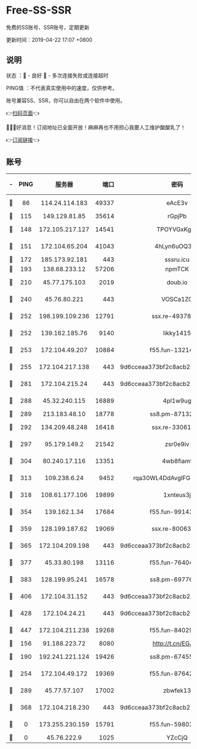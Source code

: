# Free-SS-SSR

免费的SS账号、SSR账号，定期更新

更新时间：2019-04-22 17:07 +0800

## 说明

状态     ：🙂 - 良好 🙁 - 多次连接失败或连接超时

PING值   ：不代表真实使用中的速度，仅供参考。

账号兼容SS、SSR，你可以自由在两个软件中使用。

👉[扫码页面](https://liesauer.github.io/Free-SS-SSR/)👈

🎉🎉🎉好消息！订阅地址已全面开放！麻麻再也不用担心我要人工维护酸酸乳了！

👉[订阅链接](https://www.liesauer.net/yogurt/subscribe?ACCESS_TOKEN=DAYxR3mMaZAsaqUb)👈

## 账号

|-|PING|服务器|端口|密码|加密方式|区域|
|:----:|:----:|:-----:|-----:|:----:|:----:|:----:|
|🙂|86|114.24.114.183|49337|eAcE3v|chacha20-ietf|TW|
|🙂|115|149.129.81.85|35614|rGpjPb|rc4-md5|CN|
|🙂|148|172.105.217.127|14541|TPOYVGxKglpi|aes-256-cfb|JP|
|🙂|151|172.104.65.204|41043|4hLyn6uOQ3hU|aes-256-cfb|JP|
|🙂|172|185.173.92.181|443|sssru.icu|rc4-md5|RU|
|🙂|193|138.68.233.12|57206|npmTCK|rc4-md5|US|
|🙂|210|45.77.175.103|2019|doub.io|aes-128-ctr|SG|
|🙂|240|45.76.80.221|443|VOSCa1ZG|aes-256-cfb|DE|
|🙂|252|198.199.109.236|12791|ssx.re-49378224|aes-256-cfb|US|
|🙂|252|139.162.185.76|9140|likky1415|aes-256-cfb|DE|
|🙂|253|172.104.49.207|10884|f55.fun-13214951|aes-256-cfb|SG|
|🙂|255|172.104.217.138|443|9d6cceaa373bf2c8acb22e60b6a58be6|aes-256-cfb|US|
|🙂|281|172.104.215.24|443|9d6cceaa373bf2c8acb22e60b6a58be6|aes-256-cfb|US|
|🙂|288|45.32.240.115|16889|4pl1w9ug|aes-256-cfb|AU|
|🙂|289|213.183.48.10|18778|ss8.pm-87132354|rc4-md5|RU|
|🙂|292|134.209.48.248|16418|ssx.re-33061012|aes-256-cfb|US|
|🙂|297|95.179.149.2|21542|zsr0e9iv|aes-256-cfb|NL|
|🙂|304|80.240.17.116|13351|4wb8fiamf|aes-256-cfb|DE|
|🙂|313|109.238.6.24|9452|rqa30WL4DdAvgIFG6Fs3znzTa|aes-256-cfb|FR|
|🙂|318|108.61.177.106|19899|1xnteus3j|aes-256-cfb|FR|
|🙂|354|139.162.1.34|17684|f55.fun-99143275|aes-256-cfb|SG|
|🙂|359|128.199.187.62|19069|ssx.re-80063922|aes-256-cfb|SG|
|🙂|365|172.104.209.198|443|9d6cceaa373bf2c8acb22e60b6a58be6|aes-256-cfb|US|
|🙂|377|45.33.80.198|13116|f55.fun-76404127|aes-256-cfb|US|
|🙂|383|128.199.95.241|16578|ss8.pm-69776510|aes-256-cfb|SG|
|🙂|406|172.104.31.152|443|9d6cceaa373bf2c8acb22e60b6a58be6|aes-256-cfb|US|
|🙂|428|172.104.24.21|443|9d6cceaa373bf2c8acb22e60b6a58be6|aes-256-cfb|US|
|🙂|447|172.104.211.238|19268|f55.fun-84029225|aes-256-cfb|US|
|🙂|156|91.188.223.72|8080|http://t.cn/EGJIyrl|rc4-md5|RU|
|🙂|190|192.241.221.124|19426|ss8.pm-67455656|aes-256-cfb|US|
|🙂|254|172.104.49.172|19369|f55.fun-87642151|aes-256-cfb|SG|
|🙂|289|45.77.57.107|17002|zbwfek13|aes-256-cfb|GB|
|🙂|368|172.104.218.230|443|9d6cceaa373bf2c8acb22e60b6a58be6|aes-256-cfb|US|
|🙁|0|173.255.230.159|15791|f55.fun-59803167|aes-256-cfb|US|
|🙁|0|45.76.222.9|1025|YZcCjQ|rc4-md5|JP|
